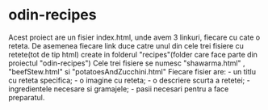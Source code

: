 # odin-recipes
Acest proiect are un fisier index.html, unde avem  3 linkuri, fiecare cu cate o reteta.
De asemenea fiecare link duce catre unul din cele trei fisiere cu retete(tot de tip html) create in folderul "recipes"(folder care face parte din proiectul "odin-recipes")
Cele trei fisiere se numesc "shawarma.html" , "beefStew.html" si "potatoesAndZucchini.html"
Fiecare fisier are: - un titlu cu reteta specifica;
                    - o imagine cu reteta;
                    - o descriere scurta a retetei;
                    - ingredientele necesare si gramajele;
                    - pasii necesari pentru a face preparatul.
